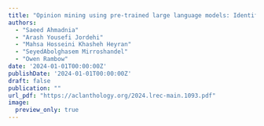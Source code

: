```yaml
---
title: "Opinion mining using pre-trained large language models: Identifying the type, polarity, intensity, expression, and source of private states"
authors:
  - "Saeed Ahmadnia"
  - "Arash Yousefi Jordehi"
  - "Mahsa Hosseini Khasheh Heyran"
  - "SeyedAbolghasem Mirroshandel"
  - "Owen Rambow"
date: '2024-01-01T00:00:00Z'
publishDate: '2024-01-01T00:00:00Z'
draft: false
publication: ""
url_pdf: "https://aclanthology.org/2024.lrec-main.1093.pdf"
image:
  preview_only: true
---
```

